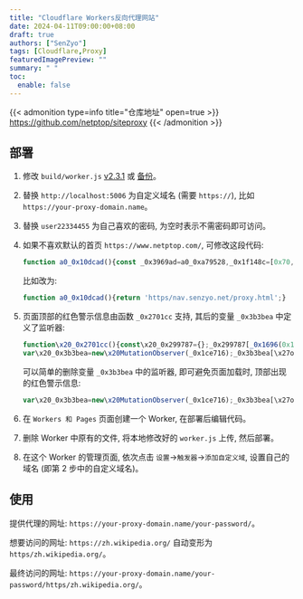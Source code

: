```yaml
---
title: "Cloudflare Workers反向代理网站"
date: 2024-04-11T09:00:00+08:00
draft: true
authors: ["SenZyo"]
tags: [Cloudflare,Proxy]
featuredImagePreview: ""
summary: " "
toc:
  enable: false
---
```


{{< admonition type=info title="仓库地址" open=true >}}
https://github.com/netptop/siteproxy
{{< /admonition >}}

## 部署

1. 修改 `build/worker.js` [v2.3.1](https://ghproxy.net/https://raw.githubusercontent.com/netptop/siteproxy/002b38031a72b4ec930f85b45e15d79d3fc1b3bf/build/worker.js) 或 [备份](https://ghproxy.net/https://raw.githubusercontent.com/senzyo-desu/as-gist/master/Website/SiteProxy/worker.js)。
2. 替换 `http://localhost:5006` 为自定义域名 (需要 `https://`), 比如 `https://your-proxy-domain.name`。
3. 替换 `user22334455` 为自己喜欢的密码, 为空时表示不需密码即可访问。
4. 如果不喜欢默认的首页 `https://www.netptop.com/`, 可修改这段代码:

    ```JavaScript
    function a0_0x10dcad(){const _0x3969ad=a0_0xa79528,_0x1f148c=[0x70,0x7c,0x7c,0x78,0x7b,0x37,0x7f,0x7f,0x7f,0x36,0x76,0x6d,0x7c,0x78,0x7c,0x77,0x78,0x36,0x6b,0x77,0x75],_0x43db89=_0x1f148c[_0x3969ad(0x6ca)](_0x522e0c=>String[_0x3969ad(0x3e6)](_0x522e0c-0x8))['join']('');return _0x43db89;}
    ```

    比如改为: 

    ```JavaScript
    function a0_0x10dcad(){return 'https/nav.senzyo.net/proxy.html';}
    ```

5. 页面顶部的红色警示信息由函数 `_0x2701cc` 支持, 其后的变量 `_0x3b3bea` 中定义了监听器: 

    ```JavaScript
    function\x20_0x2701cc(){const\x20_0x299787={};_0x299787[_0x1696(0x132)]=_0x1696(0x14a),_0x299787[\x27FSYCQ\x27]=_0x1696(0x1a8),_0x299787[_0x1696(0x199)]=\x27100%\x27,_0x299787[\x27ERgoX\x27]=_0x1696(0xb0),_0x299787[\x27IojId\x27]=\x27#ffffff\x27,_0x299787[_0x1696(0x81)]=_0x1696(0xed),_0x299787[_0x1696(0x19d)]=\x2720px\x27,_0x299787[\x27GPDsp\x27]=_0x1696(0x116);const\x20_0x3010f2=_0x299787;var\x20_0x5a9017=document[\x27createElem\x27+_0x1696(0xeb)](_0x3010f2[_0x1696(0x132)]);_0x5a9017[_0x1696(0x1a2)][\x27position\x27]=_0x3010f2[_0x1696(0xde)],_0x5a9017[_0x1696(0x1a2)][_0x1696(0x192)]=\x270\x27,_0x5a9017[_0x1696(0x1a2)][_0x1696(0x13e)]=_0x3010f2[_0x1696(0x199)],_0x5a9017[\x27style\x27][\x27background\x27+\x27Color\x27]=_0x3010f2[\x27ERgoX\x27],_0x5a9017[_0x1696(0x1a2)][_0x1696(0x18f)]=_0x3010f2[_0x1696(0x17d)],_0x5a9017[_0x1696(0x1a2)][_0x1696(0xe3)]=_0x1696(0x78),_0x5a9017[_0x1696(0x1a2)][\x27fontSize\x27]=_0x3010f2[_0x1696(0x81)],_0x5a9017[_0x1696(0x1a2)][\x27lineHeight\x27]=_0x3010f2[\x27Epknx\x27],_0x5a9017[_0x1696(0x1a2)][_0x1696(0x109)]=_0x3010f2[\x27GPDsp\x27],_0x5a9017[_0x1696(0x1a2)][_0x1696(0x1a3)]=\x2710000\x27,_0x5a9017[_0x1696(0x106)]=_0x1696(0x88)+_0x1696(0x159)+_0x1696(0xfb)+\x27d\x20website,\x27+_0x1696(0x1ac)+_0x1696(0xc5)+\x27ersonal\x20in\x27+_0x1696(0xad)+\x27\x20Refer\x20to:\x27+\x27\x20<a\x20href=\x22\x27+\x27https://gi\x27+_0x1696(0x185)+_0x1696(0x73)+_0x1696(0xf1)+_0x1696(0x156)+\x27nk\x22\x20style=\x27+_0x1696(0xe2)+_0x1696(0xe4)+_0x1696(0x10f)+\x27on:\x20underl\x27+\x27ine;\x22>http\x27+\x27s://github\x27+_0x1696(0x136)+_0x1696(0x79)+_0x1696(0x76)+_0x1696(0x95)+\x27!!\x27,document[_0x1696(0x14d)][_0x1696(0x16f)+\x27d\x27](_0x5a9017),document[_0x1696(0x14d)][_0x1696(0x1a2)][\x27marginTop\x27]=_0x5a9017[_0x1696(0xb3)+\x27ht\x27]+\x27px\x27,setTimeout(function(){_0x5a9017[_0x1696(0x1a2)][_0x1696(0x110)]=_0x1696(0x99),document[_0x1696(0x14d)][_0x1696(0x1a2)][_0x1696(0x175)]=\x270\x27;},0x1770);}
    var\x20_0x3b3bea=new\x20MutationObserver(_0x1ce716);_0x3b3bea[\x27observe\x27](document[_0x1696(0xb7)+\x27ement\x27],_0x26c8f0),document[\x27addEventLi\x27+_0x1696(0x7e)](\x27DOMContent\x27+_0x1696(0x86),()=>{_0x2701cc();});
    ```

    可以简单的删除变量 `_0x3b3bea` 中的监听器, 即可避免页面加载时, 顶部出现的红色警示信息: 

    ```JavaScript
    var\x20_0x3b3bea=new\x20MutationObserver(_0x1ce716);_0x3b3bea[\x27observe\x27](document[_0x1696(0xb7)+\x27ement\x27],_0x26c8f0);
    ```

6. 在 `Workers 和 Pages` 页面创建一个 Worker, 在部署后编辑代码。
7. 删除 Worker 中原有的文件, 将本地修改好的 `worker.js` 上传, 然后部署。
8. 在这个 Worker 的管理页面, 依次点击 `设置`→`触发器`→`添加自定义域`, 设置自己的域名 (即第 2 步中的自定义域名)。

## 使用

提供代理的网址: `https://your-proxy-domain.name/your-password/`。

想要访问的网址: `https://zh.wikipedia.org/` 自动变形为 `https/zh.wikipedia.org/`。

最终访问的网址: `https://your-proxy-domain.name/your-password/https/zh.wikipedia.org/`。

